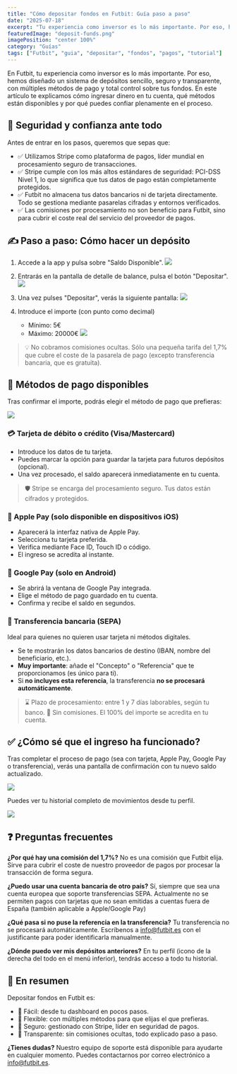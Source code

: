 ```yaml
---
title: "Cómo depositar fondos en Futbit: Guía paso a paso"
date: "2025-07-18"
excerpt: "Tu experiencia como inversor es lo más importante. Por eso, hemos diseñado un sistema de depósitos sencillo, seguro y transparente."
featuredImage: "deposit-funds.png"
imagePosition: "center 100%"
category: "Guías"
tags: ["Futbit", "guia", "depositar", "fondos", "pagos", "tutorial"]
---
```


En Futbit, tu experiencia como inversor es lo más importante. Por eso, hemos diseñado un sistema de depósitos sencillo, seguro y transparente, con múltiples métodos de pago y total control sobre tus fondos. En este artículo te explicamos cómo ingresar dinero en tu cuenta, qué métodos están disponibles y por qué puedes confiar plenamente en el proceso.

## 🔐 Seguridad y confianza ante todo

Antes de entrar en los pasos, queremos que sepas que:

- ✅ Utilizamos Stripe como plataforma de pagos, líder mundial en procesamiento seguro de transacciones.
- ✅ Stripe cumple con los más altos estándares de seguridad: PCI-DSS Nivel 1, lo que significa que tus datos de pago están completamente protegidos.
- ✅ Futbit no almacena tus datos bancarios ni de tarjeta directamente. Todo se gestiona mediante pasarelas cifradas y entornos verificados.
- ✅ Las comisiones por procesamiento no son beneficio para Futbit, sino para cubrir el coste real del servicio del proveedor de pagos.

## ✍️ Paso a paso: Cómo hacer un depósito

1. Accede a la app y pulsa sobre "Saldo Disponible".
<img
  className="w-full rounded-lg"
  src="/images/guides/deposits/step-1.png"
/>

2. Entrarás en la pantalla de detalle de balance, pulsa el botón "Depositar".
<img
  className="w-full rounded-lg"
  src="/images/guides/deposits/step-2.png"
/>

3. Una vez pulses "Depositar", verás la siguiente pantalla:
<img
  className="w-full rounded-lg"
  src="/images/guides/deposits/step-3.png"
/>

4. Introduce el importe (con punto como decimal)
    - Mínimo: 5€
    - Máximo: 20000€
<img
  className="w-full rounded-lg"
  src="/images/guides/deposits/step-4.png"
/>

> 💡 No cobramos comisiones ocultas. Sólo una pequeña tarifa del 1,7% que cubre el coste de la pasarela de pago (excepto transferencia bancaria, que es gratuita).

## 💸 Métodos de pago disponibles
Tras confirmar el importe, podrás elegir el método de pago que prefieras:

<img
  className="w-full rounded-lg"
  src="/images/guides/deposits/step-5.png"
/>

### 💳 Tarjeta de débito o crédito (Visa/Mastercard)
- Introduce los datos de tu tarjeta.
- Puedes marcar la opción para guardar la tarjeta para futuros depósitos (opcional).
- Una vez procesado, el saldo aparecerá inmediatamente en tu cuenta.

> 🛡 Stripe se encarga del procesamiento seguro. Tus datos están cifrados y protegidos.

### 🍏 Apple Pay (solo disponible en dispositivos iOS)
- Aparecerá la interfaz nativa de Apple Pay.
- Selecciona tu tarjeta preferida.
- Verifica mediante Face ID, Touch ID o código.
- El ingreso se acredita al instante.

### 🤖 Google Pay (solo en Android)
- Se abrirá la ventana de Google Pay integrada.
- Elige el método de pago guardado en tu cuenta.
- Confirma y recibe el saldo en segundos.

### 🏦 Transferencia bancaria (SEPA)
Ideal para quienes no quieren usar tarjeta ni métodos digitales.
- Se te mostrarán los datos bancarios de destino (IBAN, nombre del beneficiario, etc.).
- **Muy importante**: añade el "Concepto" o "Referencia" que te proporcionamos (es único para ti).
- Si **no incluyes esta referencia**, la transferencia **no se procesará automáticamente**.

> ⌛ Plazo de procesamiento: entre 1 y 7 días laborables, según tu banco.
> 💸 Sin comisiones. El 100% del importe se acredita en tu cuenta.

## ✅ ¿Cómo sé que el ingreso ha funcionado?
Tras completar el proceso de pago (sea con tarjeta, Apple Pay, Google Pay o transferencia), verás una pantalla de confirmación con tu nuevo saldo actualizado.

<img
  className="w-full rounded-lg"
  src="/images/guides/deposits/step-6.png"
/>

Puedes ver tu historial completo de movimientos desde tu perfil.

<img
  className="w-full rounded-lg"
  src="/images/guides/deposits/step-7.png"
/>

## ❓ Preguntas frecuentes
**¿Por qué hay una comisión del 1,7%?**
No es una comisión que Futbit elija. Sirve para cubrir el coste de nuestro proveedor de pagos por procesar la transacción de forma segura.

**¿Puedo usar una cuenta bancaria de otro país?**
Sí, siempre que sea una cuenta europea que soporte transferencias SEPA. Actualmente no se permiten pagos con tarjetas que no sean emitidas a cuentas fuera de España (también aplicable a Apple/Google Pay)

**¿Qué pasa si no puse la referencia en la transferencia?**
Tu transferencia no se procesará automáticamente. Escríbenos a info@futbit.es con el justificante para poder identificarla manualmente.

**¿Dónde puedo ver mis depósitos anteriores?**
En tu perfil (icono de la derecha del todo en el menú inferior), tendrás acceso a todo tu historial.

## 🧠 En resumen
Depositar fondos en Futbit es:

- 🧭 Fácil: desde tu dashboard en pocos pasos.
- 🧾 Flexible: con múltiples métodos para que elijas el que prefieras.
- 🔐 Seguro: gestionado con Stripe, líder en seguridad de pagos.
- 💬 Transparente: sin comisiones ocultas, todo explicado paso a paso.

**¿Tienes dudas?**
Nuestro equipo de soporte está disponible para ayudarte en cualquier momento. Puedes contactarnos por correo electrónico a info@futbit.es.

